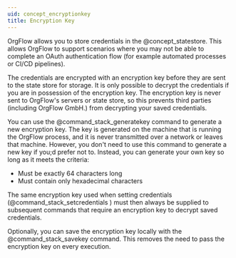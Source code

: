 ```yaml
---
uid: concept_encryptionkey
title: Encryption Key
---
```


OrgFlow allows you to store credentials in the @concept_statestore. This allows OrgFlow to support scenarios where you may not be able to complete an OAuth authentication flow (for example automated processes or CI/CD pipelines).

The credentials are encrypted with an encryption key before they are sent to the state store for storage. It is only possible to decrypt the credentials if you are in possession of the encryption key. The encryption key is never sent to OrgFlow's servers or state store, so this prevents third parties (including OrgFlow GmbH.) from decrypting your saved credentials.

You can use the @command_stack_generatekey command to generate a new encryption key. The key is generated on the machine that is running the OrgFlow process, and it is never transmitted over a network or leaves that machine. However, you don't need to use this command to generate a new key if you;d prefer not to. Instead, you can generate your own key so long as it meets the criteria:

- Must be exactly 64 characters long
- Must contain only hexadecimal characters

The same encryption key used when setting credentials (@command_stack_setcredentials ) must then always be supplied to subsequent commands that require an encryption key to decrypt saved credentials.

Optionally, you can save the encryption key locally with the @command_stack_savekey command. This removes the need to pass the encryption key on every execution.
